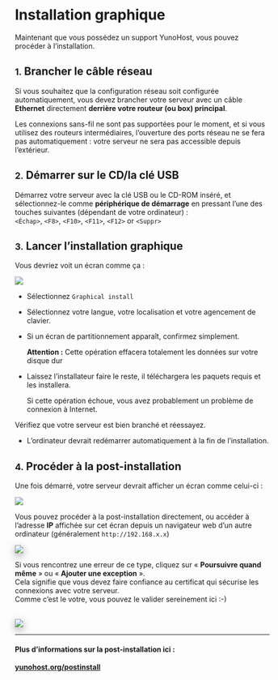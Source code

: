 # Installation graphique

Maintenant que vous possédez un support YunoHost, vous pouvez procéder à l’installation.

## <small>1.</small> Brancher le câble réseau

Si vous souhaitez que la configuration réseau soit configurée automatiquement, vous devez brancher votre serveur avec un câble **Ethernet** directement **derrière votre routeur (ou box) principal**.

Les connexions sans-fil ne sont pas supportées pour le moment, et si vous utilisez des routeurs intermédiaires, l’ouverture des ports réseau ne se fera pas automatiquement : votre serveur ne sera pas accessible depuis l’extérieur.

## <small>2.</small> Démarrer sur le CD/la clé USB

Démarrez votre serveur avec la clé USB ou le CD-ROM inséré, et sélectionnez-le comme **périphérique de démarrage** en pressant l’une des touches suivantes (dépendant de votre ordinateur) :    
```<Échap>```, ```<F8>```, ```<F10>```, ```<F11>```, ```<F12>``` or ```<Suppr>```

## <small>3.</small> Lancer l’installation graphique

Vous devriez voit un écran comme ça :

<img src="/images/virtualbox_3.png">


* Sélectionnez `Graphical install`

* Sélectionnez votre langue, votre localisation et votre agencement de clavier.

* Si un écran de partitionnement apparaît, confirmez simplement.

    <div class="alert alert-danger"><b>Attention :</b> Cette opération effacera totalement les données sur votre disque dur</div>

* Laissez l’installateur faire le reste, il téléchargera les paquets requis et les installera.

   <div class="alert alert-info">Si cette opération échoue, vous avez probablement un problème de connexion à Internet.    
Vérifiez que votre serveur est bien branché et réessayez.</div>

* L’ordinateur devrait redémarrer automatiquement à la fin de l’installation.

## <small>4.</small> Procéder à la post-installation

Une fois démarré, votre serveur devrait afficher un écran comme celui-ci :

<img src="/images/virtualbox_4.png">

Vous pouvez procéder à la post-installation directement, ou accéder à l’adresse **IP** affichée sur cet écran depuis un navigateur web d’un autre ordinateur (généralement `http://192.168.x.x`)

<img src="/images/postinstall_error.png" style="max-width:100% ; border-radius: 5px ; border: 1px solid rgba(0,0,0,0.15) ; box-shadow: 0 5px 15px rgba(0,0,0,0.35);">

Si vous rencontrez une erreur de ce type, cliquez sur « **Poursuivre quand même** » ou « **Ajouter une exception** ».    
Cela signifie que vous devez faire confiance au certificat qui sécurise les connexions avec votre serveur.    
Comme c’est le votre, vous pouvez le valider sereinement ici :-)

<br>

<img src="/images/postinstall_web.png" style="max-width:100% ; border-radius: 5px ; border: 1px solid rgba(0,0,0,0.15) ; box-shadow: 0 5px 15px rgba(0,0,0,0.35);">

---

#### Plus d’informations sur la post-installation ici :

**[yunohost.org/postinstall](/postinstall)**
